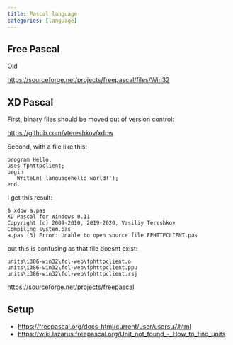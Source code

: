 ```yaml
---
title: Pascal language
categories: [language]
---
```


## Free Pascal

Old

<https://sourceforge.net/projects/freepascal/files/Win32>

## XD Pascal

First, binary files should be moved out of version control:

<https://github.com/vtereshkov/xdpw>

Second, with a file like this:

~~~
program Hello;
uses fphttpclient;
begin
   WriteLn( languagehello world!');
end.
~~~

I get this result:

~~~
$ xdpw a.pas
XD Pascal for Windows 0.11
Copyright (c) 2009-2010, 2019-2020, Vasiliy Tereshkov
Compiling system.pas
a.pas (3) Error: Unable to open source file FPHTTPCLIENT.pas
~~~

but this is confusing as that file doesnt exist:

~~~
units\i386-win32\fcl-web\fphttpclient.o
units\i386-win32\fcl-web\fphttpclient.ppu
units\i386-win32\fcl-web\fphttpclient.rsj
~~~

<https://sourceforge.net/projects/freepascal>

## Setup

- <https://freepascal.org/docs-html/current/user/usersu7.html>
- <https://wiki.lazarus.freepascal.org/Unit_not_found_-_How_to_find_units>
